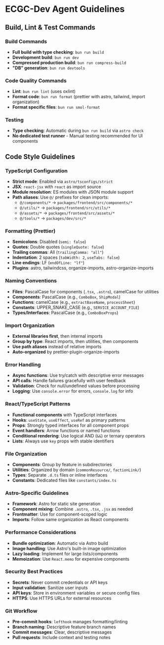 # ECGC-Dev Agent Guidelines

## Build, Lint & Test Commands

### Build Commands

- **Full build with type checking**: `bun run build`
- **Development build**: `bun run dev`
- **Compressed production build**: `bun run compress-build`
- **"DB" generation**: `bun run devtools`

### Code Quality Commands

- **Lint**: `bun run lint` (uses oxlint)
- **Format code**: `bun run format` (prettier with astro, tailwind, import organization)
- **Format specific files**: `bun run smol-format`

### Testing

- **Type checking**: Automatic during `bun run build` via `astro check`
- **No dedicated test runner** - Manual testing recommended for UI components

## Code Style Guidelines

### TypeScript Configuration

- **Strict mode**: Enabled via `astro/tsconfigs/strict`
- **JSX**: `react-jsx` with `react` as import source
- **Module resolution**: ES modules with JSON module support
- **Path aliases**: Use `@/` prefixes for clean imports:
  - `@/components/*` → `packages/frontend/src/components/*`
  - `@/utils/*` → `packages/frontend/src/utils/*`
  - `@/assets/*` → `packages/frontend/src/assets/*`
  - `@/tools/*` → `packages/dev/src/*`

### Formatting (Prettier)

- **Semicolons**: Disabled (`semi: false`)
- **Quotes**: Double quotes (`singleQuote: false`)
- **Trailing commas**: All (`trailingComma: "all"`)
- **Indentation**: 2 spaces (`tabWidth: 2`, `useTabs: false`)
- **Line endings**: LF (`endOfLine: "lf"`)
- **Plugins**: astro, tailwindcss, organize-imports, astro-organize-imports

### Naming Conventions

- **Files**: PascalCase for components (`.tsx`, `.astro`), camelCase for utilities
- **Components**: PascalCase (e.g., `ComboBox`, `ShipModal`)
- **Functions**: camelCase (e.g., `extractBaseName`, `processSheet`)
- **Constants**: UPPER_SNAKE_CASE (e.g., `SERVICE_ACCOUNT_FILE`)
- **Types/Interfaces**: PascalCase (e.g., `ComboBoxProps`)

### Import Organization

- **External libraries first**, then internal imports
- **Group by type**: React imports, then utilities, then components
- **Use path aliases** instead of relative imports
- **Auto-organized** by prettier-plugin-organize-imports

### Error Handling

- **Async functions**: Use try/catch with descriptive error messages
- **API calls**: Handle failures gracefully with user feedback
- **Validation**: Check for null/undefined values before processing
- **Logging**: Use `console.error` for errors, `console.log` for info

### React/TypeScript Patterns

- **Functional components** with TypeScript interfaces
- **Hooks**: `useState`, `useEffect`, `useRef` as primary patterns
- **Props**: Strongly typed interfaces for all component props
- **Event handlers**: Arrow functions or named functions
- **Conditional rendering**: Use logical AND (`&&`) or ternary operators
- **Lists**: Always use `key` props with stable identifiers

### File Organization

- **Components**: Group by feature in subdirectories
- **Utilities**: Organized by domain (`commonResource/`, `factionLink/`)
- **Types**: Separate `.d.ts` files or inline interfaces
- **Constants**: Dedicated files like `constants/index.ts`

### Astro-Specific Guidelines

- **Framework**: Astro for static site generation
- **Component mixing**: Combine `.astro`, `.tsx`, `.jsx` as needed
- **Frontmatter**: Use for component-scoped logic
- **Imports**: Follow same organization as React components

### Performance Considerations

- **Bundle optimization**: Automatic via Astro build
- **Image handling**: Use Astro's built-in image optimization
- **Lazy loading**: Implement for large lists/components
- **Memoization**: Use `React.memo` for expensive components

### Security Best Practices

- **Secrets**: Never commit credentials or API keys
- **Input validation**: Sanitize user inputs
- **API keys**: Store in environment variables or secure config files
- **HTTPS**: Use HTTPS URLs for external resources

### Git Workflow

- **Pre-commit hooks**: `lefthook` manages formatting/linting
- **Branch naming**: Descriptive feature branch names
- **Commit messages**: Clear, descriptive messages
- **Pull requests**: Include context and testing notes
